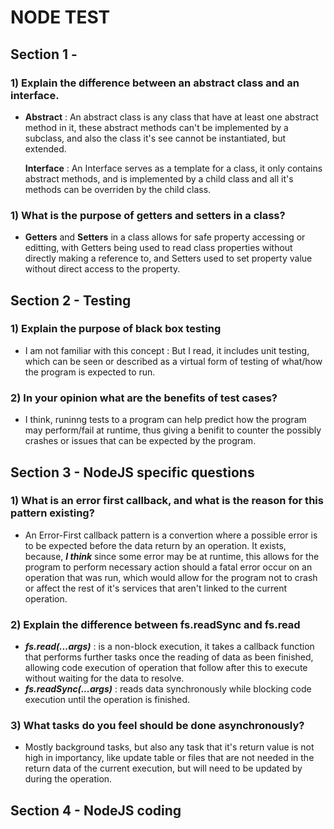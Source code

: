 # NODE TEST

## Section 1 - 
### 1) Explain the difference between an abstract class and an interface.

- **Abstract** : An abstract class is any class that have at least one abstract method in it, these abstract methods can't be implemented by a subclass, and also the class it's see cannot be instantiated, but extended.

  **Interface** : An Interface serves as a template for a class, it only contains abstract methods, and is implemented by a child class and all it's methods can be overriden by the child class.
  
### 1) What is the purpose of getters and setters in a class?

- **Getters** and **Setters** in a class allows for safe property accessing or editting, with Getters being used to read class properties without directly making a reference to, and Setters used to set property value without direct access to the property.

## Section 2 - Testing
### 1) Explain the purpose of black box testing
- I am not familiar with this concept : But I read, it includes unit testing, which can be seen or described as a virtual form of testing of what/how the program is expected to run.

### 2) In your opinion what are the benefits of test cases?

- I think, runinng tests to a program can help predict how the program may perform/fail at runtime, thus giving a benifit to counter the possibly crashes or issues that can be expected by the program.

## Section 3 - NodeJS specific questions
### 1) What is an error first callback, and what is the reason for this pattern existing?

- An Error-First callback pattern is a convertion where a possible error is to be expected before the data return by an operation. It exists, because, ***I think*** since some error may be at runtime, this allows for the program to perform necessary action should a fatal error occur on an operation that was run, which would allow for the program not to crash or affect the rest of it's services that aren't linked to the current operation.

### 2) Explain the difference between fs.readSync and fs.read
- ***fs.read(...args)*** : is a non-block execution, it takes a callback function that performs further tasks once the reading of data as been finished, allowing code execution of operation that follow after this to execute without waiting for the data to resolve.
- ***fs.readSync(...args)*** : reads data synchronously while blocking code execution until the operation is finished.

### 3) What tasks do you feel should be done asynchronously?
- Mostly background tasks, but also any task that it's return value is not high in importancy, like update table or files that are not needed in the return data of the current execution, but will need to be updated by during the operation.

## Section 4 - NodeJS coding
